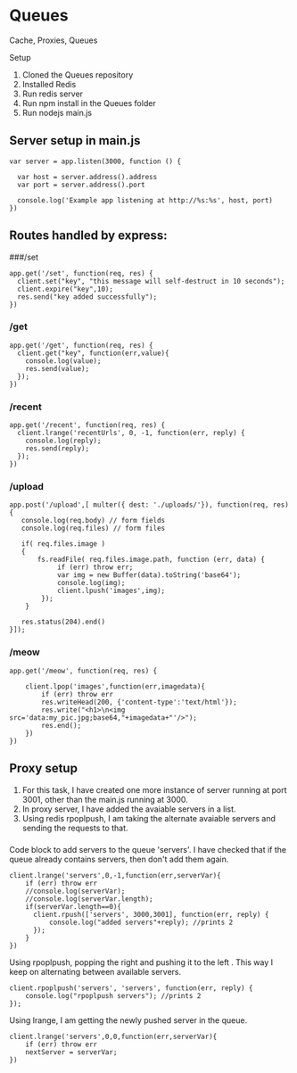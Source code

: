 # Queues
Cache, Proxies, Queues

Setup

1. Cloned the Queues repository
2. Installed Redis
3. Run redis server
4. Run npm install in the Queues folder
5. Run nodejs main.js

## Server setup in main.js

```
var server = app.listen(3000, function () {

  var host = server.address().address
  var port = server.address().port

  console.log('Example app listening at http://%s:%s', host, port)
})
```


## Routes handled by express:

###/set

```
app.get('/set', function(req, res) {
  client.set("key", "this message will self-destruct in 10 seconds");
  client.expire("key",10);
  res.send("key added successfully");
})
```

### /get

```
app.get('/get', function(req, res) {
  client.get("key", function(err,value){ 
  	console.log(value);
  	res.send(value);
  });
})
```

### /recent

```
app.get('/recent', function(req, res) {
  client.lrange('recentUrls', 0, -1, function(err, reply) {
    console.log(reply); 
    res.send(reply);
  });
})
```

### /upload

```
app.post('/upload',[ multer({ dest: './uploads/'}), function(req, res){
   console.log(req.body) // form fields
   console.log(req.files) // form files

   if( req.files.image )
   {
	   fs.readFile( req.files.image.path, function (err, data) {
	  		if (err) throw err;
	  		var img = new Buffer(data).toString('base64');
	  		console.log(img);
	  		client.lpush('images',img);
		});
	}

   res.status(204).end()
}]);
```

### /meow

```
app.get('/meow', function(req, res) {
	
	client.lpop('images',function(err,imagedata){
		if (err) throw err
		res.writeHead(200, {'content-type':'text/html'});
		res.write("<h1>\n<img src='data:my_pic.jpg;base64,"+imagedata+"'/>");
		res.end();
	})				
})
```

## Proxy setup

1. For this task, I have created one more instance of server running at port 3001, other than the main.js running at 3000.
2. In proxy server, I have added the avaiable servers in a list.
3. Using redis rpoplpush, I am taking the alternate avaiable servers and sending the requests to that.

###
Code block to add servers to the queue 'servers'. I have checked that if the queue already contains servers, then don't add them again.
```
client.lrange('servers',0,-1,function(err,serverVar){
    if (err) throw err
    //console.log(serverVar);
    //console.log(serverVar.length);
    if(serverVar.length==0){
      client.rpush(['servers', 3000,3001], function(err, reply) {
          console.log("added servers"+reply); //prints 2
      });
    }
})
```

Using rpoplpush, popping the right and pushing it to the left . This way I keep on alternating between available servers.

```
client.rpoplpush('servers', 'servers', function(err, reply) {
    console.log("rpoplpush servers"); //prints 2      
});
```

Using lrange, I am getting the newly pushed server in the queue.

```
client.lrange('servers',0,0,function(err,serverVar){
    if (err) throw err
    nextServer = serverVar;
})
```


